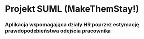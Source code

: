 # Projekt SUML (MakeThemStay!)
### Aplikacja wspomagająca działy HR poprzez estymację prawdopodobieństwa odejścia pracownika